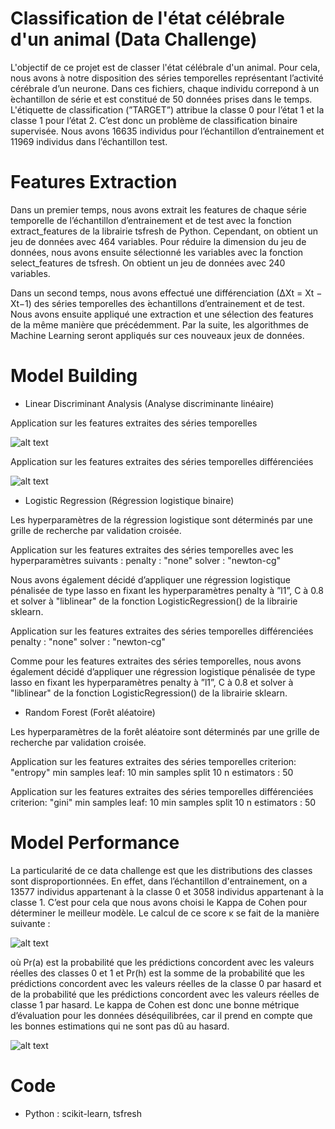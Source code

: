 # Classification de l'état célébrale d'un animal (Data Challenge)

L'objectif de ce projet est de classer l'état célébrale d'un animal. Pour cela, nous avons à notre disposition des séries temporelles représentant l’activité cérébrale d’un neurone. Dans ces fichiers, chaque individu correpond à un  ́echantillon de série et est constitué de 50 données prises dans le temps. L'étiquette de classification (”TARGET”) attribue la classe 0 pour l’état 1 et la classe 1 pour l’état 2. C’est donc un problème de classification binaire supervisée. Nous avons 16635 individus pour l’échantillon d’entrainement et 11969 individus dans l’échantillon test.

# Features Extraction

Dans un premier temps, nous avons extrait les features de chaque série temporelle de l’échantillon d’entrainement et de test avec la fonction extract_features de la librairie tsfresh de Python. Cependant, on obtient un jeu de données avec 464 variables. Pour réduire la dimension du jeu de données, nous avons ensuite sélectionné les variables avec la fonction select_features de tsfresh. On obtient un jeu de données avec 240 variables.

Dans un second temps, nous avons effectué une différenciation (∆Xt = Xt − Xt−1) des séries temporelles des  ́echantillons d’entrainement et de test. Nous avons ensuite appliqué une extraction et une sélection des features de la même manière que précédemment. Par la suite, les algorithmes de Machine Learning seront appliqués sur ces nouveaux jeux de données.

# Model Building

- Linear Discriminant Analysis (Analyse discriminante linéaire)

Application sur les features extraites des séries temporelles

![alt text](https://github.com/fanny-crt/Classification_etat_celebrale_animal/blob/main/images/Analyse_discriminante_lineaire.PNG)

Application sur les features extraites des séries temporelles différenciées

![alt text](https://github.com/fanny-crt/Classification_etat_celebrale_animal/blob/main/images/Analyse_discriminante_lineaire_diff.PNG)

- Logistic Regression (Régression logistique binaire) 

Les hyperparamètres de la régression logistique sont déterminés par une grille de recherche par validation croisée.

Application sur les features extraites des séries temporelles avec les hyperparamètres suivants : 
penalty : "none" 
solver : "newton-cg"

Nous avons également décidé d’appliquer une régression logistique pénalisée de type lasso en fixant les hyperparamètres penalty à ”l1”, C à 0.8 et solver à "liblinear" de la fonction LogisticRegression() de la librairie sklearn. 

Application sur les features extraites des séries temporelles différenciées
penalty : "none" 
solver : "newton-cg"

Comme pour les features extraites des séries temporelles, nous avons également décidé d’appliquer une régression logistique pénalisée de type lasso en fixant les hyperparamètres penalty à ”l1”, C à 0.8 et solver à "liblinear" de la fonction LogisticRegression() de la librairie sklearn. 

- Random Forest (Forêt aléatoire)

Les hyperparamètres de la forêt aléatoire sont déterminés par une grille de recherche par validation croisée.

Application sur les features extraites des séries temporelles
criterion: "entropy"
min samples leaf: 10
min samples split 10 
n estimators : 50

Application sur les features extraites des séries temporelles différenciées
criterion: "gini"
min samples leaf: 10
min samples split 10 
n estimators : 50

# Model Performance

La particularité de ce data challenge est que les distributions des classes sont disproportionnées. En effet, dans l’échantillon d'entrainement, on a 13577 individus appartenant à la classe 0 et 3058 individus appartenant à la classe 1. C’est pour cela que nous avons choisi le Kappa de Cohen pour déterminer le meilleur modèle. Le calcul de ce score κ se fait de la manière suivante :

![alt text](https://github.com/fanny-crt/Classification_etat_celebrale_animal/blob/main/images/kappa_cohen.PNG)

où Pr(a) est la probabilité que les prédictions concordent avec les valeurs réelles des classes 0 et 1 et Pr(h) est la somme de la probabilité que les prédictions concordent avec les valeurs réelles de la classe 0 par hasard et de la probabilité que les prédictions concordent avec les valeurs réelles de classe 1 par hasard. Le kappa de Cohen est donc une bonne métrique d’évaluation pour les données déséquilibrées, car il prend en compte que les bonnes estimations qui ne sont pas dû au hasard.

![alt text](https://github.com/fanny-crt/Classification_etat_celebrale_animal/blob/main/images/model_performance_neurones.PNG)


# Code 
- Python : scikit-learn, tsfresh
